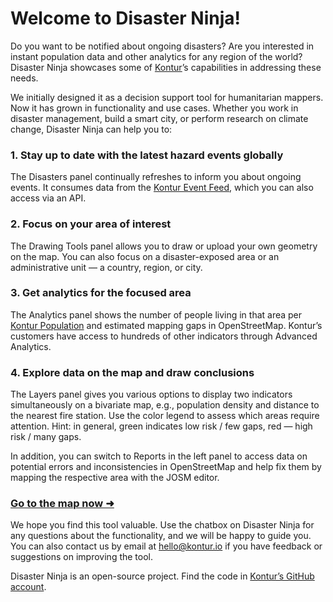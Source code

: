 Welcome to Disaster Ninja!
==========================

Do you want to be notified about ongoing disasters? Are you interested in instant population data and other analytics for any region of the world? Disaster Ninja showcases some of [Kontur](https://www.kontur.io/)’s capabilities in addressing these needs.

We initially designed it as a decision support tool for humanitarian mappers. Now it has grown in functionality and use cases. Whether you work in disaster management, build a smart city, or perform research on climate change, Disaster Ninja can help you to:

### 1. Stay up to date with the latest hazard events globally

The Disasters panel continually refreshes to inform you about ongoing events. It consumes data from the [Kontur Event Feed](https://www.kontur.io/portfolio/event-feed/), which you can also access via an API.

### 2. Focus on your area of interest

The Drawing Tools panel allows you to draw or upload your own geometry on the map. You can also focus on a disaster-exposed area or an administrative unit — a country, region, or city.

### 3. Get analytics for the focused area

The Analytics panel shows the number of people living in that area per [Kontur Population](https://data.humdata.org/dataset/kontur-population-dataset) and estimated mapping gaps in OpenStreetMap. Kontur’s customers have access to hundreds of other indicators through Advanced Analytics.

### 4. Explore data on the map and draw conclusions

The Layers panel gives you various options to display two indicators simultaneously on a bivariate map, e.g., population density and distance to the nearest fire station. Use the color legend to assess which areas require attention.
Hint: in general, green indicates low risk / few gaps, red — high risk / many gaps.

In addition, you can switch to Reports in the left panel to access data on potential errors and inconsistencies in OpenStreetMap and help fix them by mapping the respective area with the JOSM editor.

### [Go to the map now ➜](https://disaster.ninja/active)

We hope you find this tool valuable. Use the chatbox on Disaster Ninja for any questions about the functionality, and we will be happy to guide you. You can also contact us by email at [hello@kontur.io](mailto:hello@kontur.io) if you have feedback or suggestions on improving the tool.

Disaster Ninja is an open-source project. Find the code in [Kontur’s GitHub account](https://github.com/konturio).